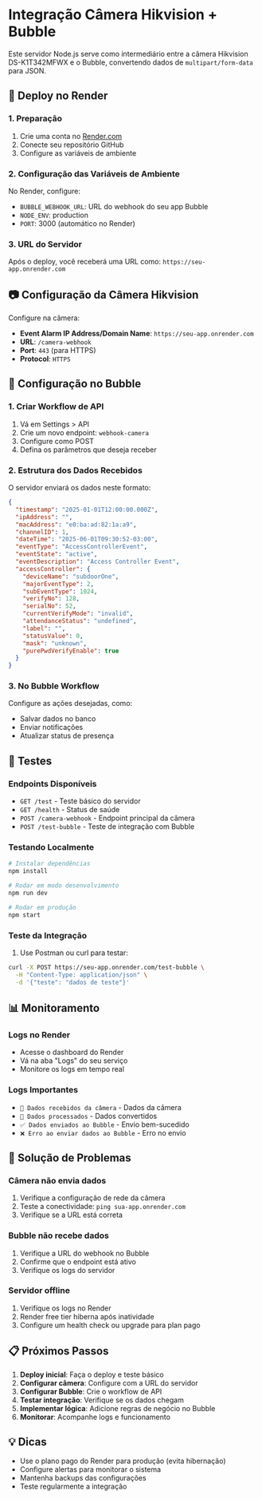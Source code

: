 # Integração Câmera Hikvision + Bubble

Este servidor Node.js serve como intermediário entre a câmera Hikvision DS-K1T342MFWX e o Bubble, convertendo dados de `multipart/form-data` para JSON.

## 🚀 Deploy no Render

### 1. Preparação
1. Crie uma conta no [Render.com](https://render.com)
2. Conecte seu repositório GitHub
3. Configure as variáveis de ambiente

### 2. Configuração das Variáveis de Ambiente
No Render, configure:
- `BUBBLE_WEBHOOK_URL`: URL do webhook do seu app Bubble
- `NODE_ENV`: production
- `PORT`: 3000 (automático no Render)

### 3. URL do Servidor
Após o deploy, você receberá uma URL como:
`https://seu-app.onrender.com`

## 📷 Configuração da Câmera Hikvision

Configure na câmera:
- **Event Alarm IP Address/Domain Name**: `https://seu-app.onrender.com`
- **URL**: `/camera-webhook`
- **Port**: `443` (para HTTPS)
- **Protocol**: `HTTPS`

## 🔗 Configuração no Bubble

### 1. Criar Workflow de API
1. Vá em Settings > API
2. Crie um novo endpoint: `webhook-camera`
3. Configure como POST
4. Defina os parâmetros que deseja receber

### 2. Estrutura dos Dados Recebidos
O servidor enviará os dados neste formato:
```json
{
  "timestamp": "2025-01-01T12:00:00.000Z",
  "ipAddress": "",
  "macAddress": "e0:ba:ad:82:1a:a9",
  "channelID": 1,
  "dateTime": "2025-06-01T09:30:52-03:00",
  "eventType": "AccessControllerEvent",
  "eventState": "active",
  "eventDescription": "Access Controller Event",
  "accessController": {
    "deviceName": "subdoorOne",
    "majorEventType": 2,
    "subEventType": 1024,
    "verifyNo": 128,
    "serialNo": 52,
    "currentVerifyMode": "invalid",
    "attendanceStatus": "undefined",
    "label": "",
    "statusValue": 0,
    "mask": "unknown",
    "purePwdVerifyEnable": true
  }
}
```

### 3. No Bubble Workflow
Configure as ações desejadas, como:
- Salvar dados no banco
- Enviar notificações
- Atualizar status de presença

## 🧪 Testes

### Endpoints Disponíveis
- `GET /test` - Teste básico do servidor
- `GET /health` - Status de saúde
- `POST /camera-webhook` - Endpoint principal da câmera
- `POST /test-bubble` - Teste de integração com Bubble

### Testando Localmente
```bash
# Instalar dependências
npm install

# Rodar em modo desenvolvimento
npm run dev

# Rodar em produção
npm start
```

### Teste da Integração
1. Use Postman ou curl para testar:
```bash
curl -X POST https://seu-app.onrender.com/test-bubble \
  -H "Content-Type: application/json" \
  -d '{"teste": "dados de teste"}'
```

## 📊 Monitoramento

### Logs no Render
- Acesse o dashboard do Render
- Vá na aba "Logs" do seu serviço
- Monitore os logs em tempo real

### Logs Importantes
- `📸 Dados recebidos da câmera` - Dados da câmera
- `🔄 Dados processados` - Dados convertidos
- `✅ Dados enviados ao Bubble` - Envio bem-sucedido
- `❌ Erro ao enviar dados ao Bubble` - Erro no envio

## 🔧 Solução de Problemas

### Câmera não envia dados
1. Verifique a configuração de rede da câmera
2. Teste a conectividade: `ping sua-app.onrender.com`
3. Verifique se a URL está correta

### Bubble não recebe dados
1. Verifique a URL do webhook no Bubble
2. Confirme que o endpoint está ativo
3. Verifique os logs do servidor

### Servidor offline
1. Verifique os logs no Render
2. Render free tier hiberna após inatividade
3. Configure um health check ou upgrade para plan pago

## 📋 Próximos Passos

1. **Deploy inicial**: Faça o deploy e teste básico
2. **Configurar câmera**: Configure com a URL do servidor
3. **Configurar Bubble**: Crie o workflow de API
4. **Testar integração**: Verifique se os dados chegam
5. **Implementar lógica**: Adicione regras de negócio no Bubble
6. **Monitorar**: Acompanhe logs e funcionamento

## 💡 Dicas

- Use o plano pago do Render para produção (evita hibernação)
- Configure alertas para monitorar o sistema
- Mantenha backups das configurações
- Teste regularmente a integração
